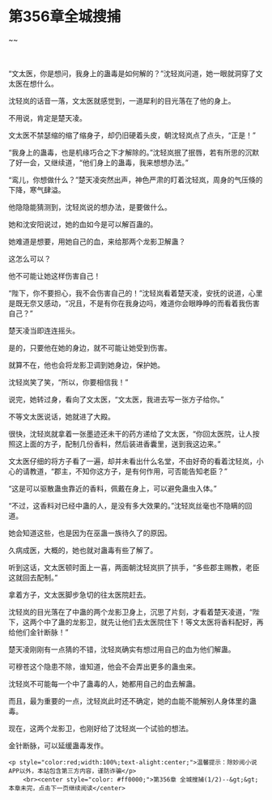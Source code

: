 # 第356章全城搜捕
~~
    	    <p name="pagetop" href="javascript:void(0);" onclick="return false" style="line-height: 35px;padding: 10px;color: #333;"> </p><p>“文太医，你是想问，我身上的蛊毒是如何解的？”沈轻岚问道，她一眼就洞穿了文太医在想什么。</p><p>沈轻岚的话音一落，文太医就感觉到，一道犀利的目光落在了他的身上。</p><p>不用说，肯定是楚天凌。</p><p>文太医不禁瑟缩的缩了缩身子，却仍旧硬着头皮，朝沈轻岚点了点头，“正是！”</p><p>“我身上的蛊毒，也是机缘巧合之下才解除的。”沈轻岚抿了抿唇，若有所思的沉默了好一会，又继续道，“他们身上的蛊毒，我来想想办法。”</p><p>“鸾儿，你想做什么？”楚天凌突然出声，神色严肃的盯着沈轻岚，周身的气压倏的下降，寒气肆溢。</p><p>他隐隐能猜测到，沈轻岚说的想办法，是要做什么。</p><p>她和沈安阳说过，她的血如今是可以解百蛊的。</p><p>她难道是想要，用她自己的血，来给那两个龙影卫解蛊？</p><p>这怎么可以？</p><p>他不可能让她这样伤害自己！</p><p>“陛下，你不要担心，我不会伤害自己的！”沈轻岚看着楚天凌，安抚的说道，心里是既无奈又感动，“况且，不是有你在我身边吗，难道你会眼睁睁的而看着我伤害自己？”</p><p>楚天凌当即连连摇头。</p><p>是的，只要他在她的身边，就不可能让她受到伤害。</p><p>就算不在，他也会将龙影卫调到她身边，保护她。</p><p>沈轻岚笑了笑，“所以，你要相信我！”</p><p>说完，她转过身，看向了文太医，“文太医，我进去写一张方子给你。”</p><p>不等文太医说话，她就进了大殿。</p><p>很快，沈轻岚就拿着一张墨迹还未干的药方递给了文太医，“你回太医院，让人按照这上面的方子，配制几份香料，然后装进香囊里，送到我这边来。”</p><p>文太医仔细的将方子看了一遍，却并未看出什么名堂，不由好奇的看着沈轻岚，小心的请教道，“郡主，不知你这方子，是有何作用，可否能告知老臣？”</p><p>“这是可以驱散蛊虫靠近的香料，佩戴在身上，可以避免蛊虫入体。”</p><p>“不过，这香料对已经中蛊的人，是没有多大效果的。”沈轻岚丝毫也不隐瞒的回道。</p><p>她会知道这些，也是因为在巫蛊一族待久了的原因。</p><p>久病成医，大概的，她也就对蛊毒有些了解了。</p><p>听到这话，文太医顿时面上一喜，两面朝沈轻岚拱了拱手，“多些郡主赐教，老臣这就回去配制。”</p><p>拿着方子，文太医脚步急切的往太医院赶去。</p><p>沈轻岚的目光落在了中蛊的两个龙影卫身上，沉思了片刻，才看着楚天凌道，“陛下，这两个中了蛊的龙影卫，就先让他们去太医院住下！等文太医将香料配好，再给他们金针断脉！”</p><p>楚天凌刚刚有一点猜的不错，沈轻岚确实有想过用自己的血为他们解蛊。</p><p>可穆苍这个隐患不除，谁知道，他会不会弄出更多的蛊虫来。</p><p>沈轻岚不可能每一个中了蛊毒的人，她都用自己的血去解蛊。</p><p>而且，最为重要的一点，沈轻岚此时还不确定，她的血能不能解别人身体里的蛊毒。</p><p>现在，这两个龙影卫，也刚好给了沈轻岚一个试验的想法。</p><p>金针断脉，可以延缓蛊毒发作。</p>
    	
   	<p style="color:red;width:100%;text-alight:center;">温馨提示：除妙阅小说APP以外，本站包含第三方内容，谨防诈骗</p>
    	<br><center style="color: #ff0000;">第356章 全城搜捕(1/2)--&gt;&gt;本章未完，点击下一页继续阅读</center>
    	